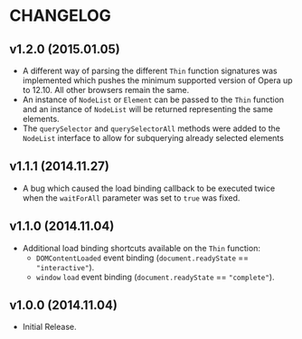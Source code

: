 CHANGELOG
=========

v1.2.0 (2015.01.05)
-------------------
- A different way of parsing the different `Thin` function signatures was implemented which pushes the minimum supported version of Opera up to 12.10. All other browsers remain the same.
- An instance of `NodeList` or `Element` can be passed to the `Thin` function and an instance of `NodeList` will be returned representing the same elements.
- The `querySelector` and `querySelectorAll` methods were added to the `NodeList` interface to allow for subquerying already selected elements

v1.1.1 (2014.11.27)
-------------------
- A bug which caused the load binding callback to be executed twice when the `waitForAll` parameter was set to `true` was fixed.

v1.1.0 (2014.11.04)
-------------------
- Additional load binding shortcuts available on the `Thin` function:
    + `DOMContentLoaded` event binding (`document.readyState` == `"interactive"`).
    + `window` `load` event binding (`document.readyState` == `"complete"`).

v1.0.0 (2014.11.04)
-------------------
- Initial Release.
